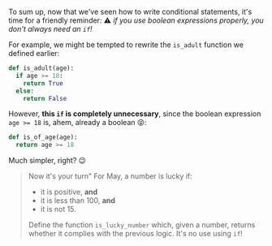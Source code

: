 To sum up, now that we've seen how to write conditional statements, it's time for a friendly reminder: ⚠️ _if you use boolean expressions properly, you don't always need an `if`!_

For example, we might be tempted to rewrite the `is_adult` function we defined earlier:

```python
def is_adult(age):
  if age >= 18:
    return True
  else:
    return False
```

However, **this `if` is completely unnecessary**, since the boolean expression `age >= 18` is, ahem, already a boolean 😝:

```python
def is_of_age(age):
  return age >= 18
```

Much simpler, right? :wink:

> Now it's your turn" For May, a number is lucky if:
>
> * it is positive, **and**
> * it is less than 100, **and**
> * it is not 15.
>
> Define the function `is_lucky_number` which, given a number, returns whether it complies with the previous logic. It's no use using `if`!

